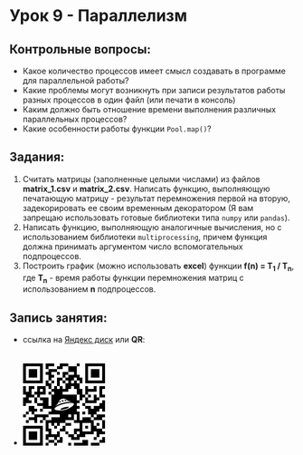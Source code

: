# Урок 9 - Параллелизм
## Контрольные вопросы:
- Какое количество процессов имеет смысл создавать
в программе для параллельной работы?
- Какие проблемы могут возникнуть при записи результатов
работы разных процессов в один файл (или печати в консоль)
- Каким должно быть отношение времени выполнения
различных параллельных процессов?
- Какие особенности работы функции `Pool.map()`?

## Задания:
1) Считать матрицы (заполненные целыми числами) из файлов
__matrix_1.csv__ и __matrix_2.csv__. Написать функцию, выполняющую
печатающую матрицу - результат перемножения первой на вторую, 
задекорировать ее своим временным декоратором (Я вам 
запрещаю использовать готовые библиотеки
типа `numpy` или `pandas`).
2) Написать функцию, выполняющую аналогичные 
вычисления, но с использованием библиотеки 
`multiprocessing`, причем функция должна принимать
аргументом число вспомогательных подпроцессов.
3) Построить график (можно использовать __excel__) функции 
__f(n) = T<sub>1</sub> / T<sub>n</sub>__,
где __T<sub>n</sub>__ - время работы функции
перемножения матриц с использованием __n__ подпроцессов.

## Запись занятия:

- ссылка на [Яндекс диск](https://vk.cc/ciS0Om) или __QR__:  
\
&nbsp;
- ![](./qr.png)
